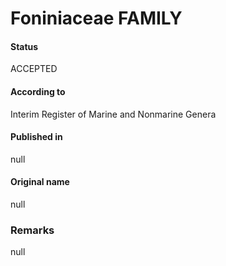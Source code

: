 # Foniniaceae FAMILY

#### Status
ACCEPTED

#### According to
Interim Register of Marine and Nonmarine Genera

#### Published in
null

#### Original name
null

### Remarks
null